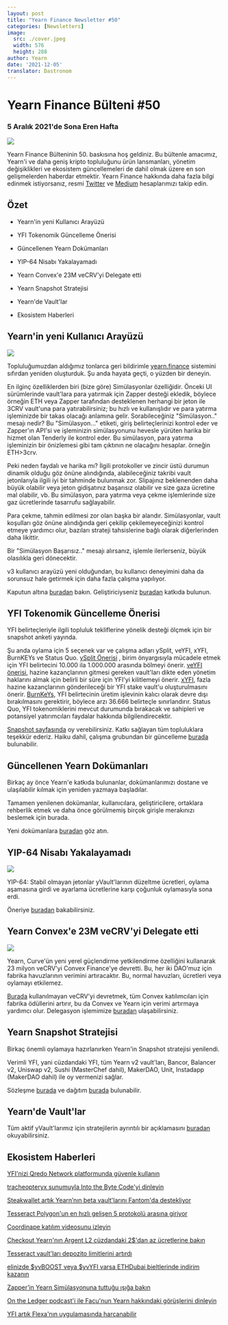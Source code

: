 ```yaml
---
layout: post
title: "Yearn Finance Newsletter #50"
categories: [Newsletters]
image:
  src: ./cover.jpeg
  width: 576
  height: 288
author: Yearn
date: '2021-12-05'
translator: Dastronom
---
```


# Yearn Finance Bülteni #50

### 5 Aralık 2021'de Sona Eren Hafta

![](/_posts/_newsletters/Yearn-Finance-Newsletter-50/cover.jpeg?w=880&h=440)

Yearn Finance Bülteninin 50. baskısına hoş geldiniz. Bu bültenle amacımız, Yearn'i ve daha geniş kripto topluluğunu ürün lansmanları, yönetim değişiklikleri ve ekosistem güncellemeleri de dahil olmak üzere en son gelişmelerden haberdar etmektir. Yearn Finance hakkında daha fazla bilgi edinmek istiyorsanız, resmi [Twitter](https://twitter.com/iearnfinance) ve [Medium](https://medium.com/iearn) hesaplarımızı takip edin.

## Özet

- Yearn'in yeni Kullanıcı Arayüzü
    
- YFI Tokenomik Güncelleme Önerisi
    
- Güncellenen Yearn Dokümanları
    
- YIP-64 Nisabı Yakalayamadı
    
- Yearn Convex'e 23M veCRV'yi Delegate etti
    
- Yearn Snapshot Stratejisi

- Yearn'de Vault'lar

- Ekosistem Haberleri

## Yearn'in yeni Kullanıcı Arayüzü

![](/_posts/_newsletters/Yearn-Finance-Newsletter-50/image2.jpg?w=1024&h=1024)

Topluluğumuzdan aldığımız tonlarca geri bildirimle [yearn.finance](https://yearn.finance/) sistemini sıfırdan yeniden oluşturduk. Şu anda hayata geçti, o yüzden bir deneyin.

En ilginç özelliklerden biri (bize göre) Simülasyonlar özelliğidir. Önceki UI sürümlerinde vault'lara para yatırmak için Zapper desteği ekledik, böylece örneğin ETH veya Zapper tarafından desteklenen herhangi bir jeton ile 3CRV vault'una para yatırabilirsiniz; bu hızlı ve kullanışlıdır ve para yatırma işleminizde bir takas olacağı anlamına gelir. Sorabileceğiniz "Simülasyon.." mesajı nedir? Bu "Simülasyon..." etiketi, giriş belirteçlerinizi kontrol eder ve Zapper'ın API'si ve işleminizin simülasyonunu hevesle yürüten harika bir hizmet olan Tenderly ile kontrol eder. Bu simülasyon, para yatırma işleminizin bir önizlemesi gibi tam çıktının ne olacağını hesaplar. örneğin ETH>3crv.

Peki neden faydalı ve harika mı? İlgili protokoller ve zincir üstü durumun dinamik olduğu göz önüne alındığında, alabileceğiniz takribi vault jetonlarıyla ilgili iyi bir tahminde bulunmak zor. Slipajınız beklenenden daha büyük olabilir veya jeton gidişatınız başarısız olabilir ve size gaza ücretine mal olabilir, vb. Bu simülasyon, para yatırma veya çekme işlemlerinde size gaz ücretlerinde tasarrufu sağlayabilir.

Para çekme, tahmin edilmesi zor olan başka bir alandır. Simülasyonlar, vault koşulları göz önüne alındığında geri çekilip çekilemeyeceğinizi kontrol etmeye yardımcı olur, bazıları strateji tahsislerine bağlı olarak diğerlerinden daha likittir.

Bir "Simülasyon Başarısız.." mesajı alırsanız, işlemle ilerlerseniz, büyük olasılıkla geri dönecektir.

v3 kullanıcı arayüzü yeni olduğundan, bu kullanıcı deneyimini daha da sorunsuz hale getirmek için daha fazla çalışma yapılıyor.

Kaputun altına [buradan](https://medium.com/iearn/yearn-ui-v3-0-a194355bdb1f) bakın. Geliştiriciyseniz [buradan](https://github.com/yearn/yearn-finance-v3) katkıda bulunun.

## YFI Tokenomik Güncelleme Önerisi

YFI belirteçleriyle ilgili topluluk tekliflerine yönelik desteği ölçmek için bir snapshot anketi yayında.

Şu anda oylama için 5 seçenek var ve çalışma adları ySplit, veYFI, xYFI, BurnKEYs ve Status Quo. [ySplit Önerisi](https://docs.google.com/document/d/1dAWTkS_ZsXNy7mKKjOFUjILSlLsLz9KhGfLrwVu0GUg/edit) , birim önyargısıyla mücadele etmek için YFI belirtecini 10.000 ila 1.000.000 arasında bölmeyi önerir. [veYFI önerisi](https://docs.google.com/document/d/1hoi-IVccOB6iUJYzuApVbyjbQBx8-M0UuzZosb9wlWM/edit), hazine kazançlarının gitmesi gereken vault'ları dikte eden yönetim haklarını almak için belirli bir süre için YFI'yi kilitlemeyi önerir. [xYFI](https://docs.google.com/document/d/1ev16BXu3bDC8zMSBvHmxMWIeD82ptZck6SJAO5frV5g/edit), fazla hazine kazançlarının gönderileceği bir YFI stake vault'u oluşturulmasını önerir. [BurnKeYs](https://docs.google.com/document/d/1BqmRsfdfCIaCtNZULdhKqUJzpKdaHE1XOGQlVp2nuSc/edit), YFI belirtecinin üretim işlevinin kalıcı olarak devre dışı bırakılmasını gerektirir, böylece arzı 36.666 belirteçle sınırlandırır. Status Quo, YFI tokenomiklerini mevcut durumunda bırakacak ve sahipleri ve potansiyel yatırımcıları faydalar hakkında bilgilendirecektir.

[Snapshot sayfasında](https://yearn.snapshot.page/#/proposal/0x783cb3d57dd59b2827f6a42967375f06504cc947ebaa3c0e495c7b29ffd47aea) oy verebilirsiniz. Katkı sağlayan tüm topluluklara teşekkür ederiz. Haiku dahil, çalışma grubundan bir güncelleme [burada](https://docs.google.com/document/d/1-YEfXqXgTm-qzhPRUKs5allfX1XqYUOYwr_49FApnLU/edit) bulunabilir.
    
## Güncellenen Yearn Dokümanları

Birkaç ay önce Yearn'e katkıda bulunanlar, dokümanlarımızı dostane ve ulaşılabilir kılmak için yeniden yazmaya başladılar.

Tamamen yenilenen dokümanlar, kullanıcılara, geliştiricilere, ortaklara rehberlik etmek ve daha önce görülmemiş birçok girişle merakınızı beslemek için burada.

Yeni dokümanlara [buradan](https://docs.yearn.finance/) göz atın.
    
## YIP-64 Nisabı Yakalayamadı

![](/_posts/_newsletters/Yearn-Finance-Newsletter-50/image3.jpg?w=1100&h=759)

YIP-64: Stabil olmayan jetonlar yVault'larının düzeltme ücretleri, oylama aşamasına girdi ve ayarlama ücretlerine karşı çoğunluk oylamasıyla sona erdi.

Öneriye [buradan](https://snapshot.org/#/ybaby.eth/proposal/0xfe7296601d199b89a8aa53f95d6243ef935d736bea2f13109979d8d5098017d2) bakabilirsiniz.

## Yearn Convex'e 23M veCRV'yi Delegate etti
 
![](/_posts/_newsletters/Yearn-Finance-Newsletter-50/image4.jpg?w=873&h=615)
 
Yearn, Curve'ün yeni yerel güçlendirme yetkilendirme özelliğini kullanarak 23 milyon veCRV'yi Convex Finance'ye devretti. Bu, her iki DAO'muz için fabrika havuzlarının verimini artıracaktır. Bu, normal havuzları, ücretleri veya oylamayı etkilemez.
 
[Burada](https://convex-boost-delegation.vercel.app/) kullanılmayan veCRV'yi devretmek, tüm Convex katılımcıları için fabrika ödüllerini artırır, bu da Convex ve Yearn için verimi artırmaya yardımcı olur. Delegasyon işlemimize [buradan](https://etherscan.io/tx/0x4734c879b23c678cb97ba90591e16a14f1f7a2e0a7d71bfa67d2e7bb5d718e5f) ulaşabilirsiniz.

## Yearn Snapshot Stratejisi

Birkaç önemli oylamaya hazırlanırken Yearn'in Snapshot stratejisi yenilendi.

Verimli YFI, yani cüzdandaki YFI, tüm Yearn v2 vault'ları, Bancor, Balancer v2, Uniswap v2, Sushi (MasterChef dahil), MakerDAO, Unit, Instadapp (MakerDAO dahil) ile oy vermenizi sağlar.

Sözleşme [burada](https://github.com/yearn/snapshot-strategy) ve dağıtım [burada](https://etherscan.io/address/0xA79e803FffE9DA37477ddaFD7C6F3dbDCa1C566C#code) bulunabilir.

## Yearn'de Vault'lar

Tüm aktif yVault'larımız için stratejilerin ayrıntılı bir açıklamasını [buradan](https://medium.com/yearn-state-of-the-vaults/the-vaults-at-yearn-9237905ffed3) okuyabilirsiniz.

## Ekosistem Haberleri

[YFI'nizi Qredo Network platformunda güvenle kullanın](https://twitter.com/QredoNetwork/status/1461031928564436994)

[tracheopteryx sunumuyla Into the Byte Code'yi dinleyin](https://twitter.com/benmercerdev/status/1464347991674863626?s=21)

[Steakwallet artık Yearn’nın beta vault'larını Fantom'da destekliyor](https://twitter.com/steakwallet/status/1463623834389602311?s=21)

[Tesseract Polygon'un en hızlı gelişen 5 protokolü arasına giriyor](https://twitter.com/marketducky/status/1461734313636945926?s=21)

[Coordinape katılım videosunu izleyin](https://twitter.com/coordinape/status/1460591450413015043?s=21)

[Checkout Yearn'nın Argent L2 cüzdandaki 2$'dan az ücretlerine bakın](https://twitter.com/argentHQ/status/1468934923264401419)

[Tesseract vault'ları depozito limitlerini artırdı](https://twitter.com/tesseract_fi/status/1468217220966801413)

[elinizde $yvBOOST veya $yvYFI varsa ETHDubai bieltlerinde indirim kazanın](https://twitter.com/ETHDubaiConf/status/1467068791456923648)

[Zapper’in Yearn Simülasyonuna tuttuğu ışığa bakın](https://twitter.com/zapper_fi/status/1466447565302517765)

[On the Ledger podcast'i ile Facu'nun Yearn hakkındaki görüşlerini dinleyin](https://twitter.com/Ledger/status/1465678701635506185)

[YFI artık Flexa'nın uygulamasında harcanabilir](https://twitter.com/FlexaHQ/status/1469092114038415364)
